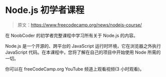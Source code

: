 # Node.js 初学者课程

> 原文：<https://www.freecodecamp.org/news/nodejs-course/>

在 NoobCoder 的初学者完整课程中学习所有关于 Node.js 的内容。

Node.js 是一个开源的、跨平台的 JavaScript 运行时环境，它在浏览器之外执行 JavaScript 代码。在本课程中，您将了解在自己的项目中开始使用 Node 所需的一切。

你可以在 freeCodeCamp.org YouTube 频道上观看视频(3 小时观看)。‌